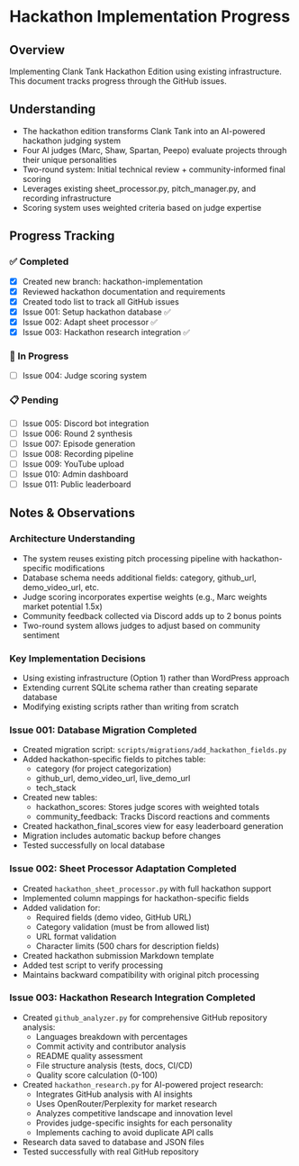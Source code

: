 # Hackathon Implementation Progress

## Overview
Implementing Clank Tank Hackathon Edition using existing infrastructure. This document tracks progress through the GitHub issues.

## Understanding
- The hackathon edition transforms Clank Tank into an AI-powered hackathon judging system
- Four AI judges (Marc, Shaw, Spartan, Peepo) evaluate projects through their unique personalities
- Two-round system: Initial technical review + community-informed final scoring
- Leverages existing sheet_processor.py, pitch_manager.py, and recording infrastructure
- Scoring system uses weighted criteria based on judge expertise

## Progress Tracking

### ✅ Completed
- [x] Created new branch: hackathon-implementation
- [x] Reviewed hackathon documentation and requirements
- [x] Created todo list to track all GitHub issues
- [x] Issue 001: Setup hackathon database ✅
- [x] Issue 002: Adapt sheet processor ✅
- [x] Issue 003: Hackathon research integration ✅

### 🔄 In Progress
- [ ] Issue 004: Judge scoring system

### 📋 Pending
- [ ] Issue 005: Discord bot integration
- [ ] Issue 006: Round 2 synthesis
- [ ] Issue 007: Episode generation
- [ ] Issue 008: Recording pipeline
- [ ] Issue 009: YouTube upload
- [ ] Issue 010: Admin dashboard
- [ ] Issue 011: Public leaderboard

## Notes & Observations

### Architecture Understanding
- The system reuses existing pitch processing pipeline with hackathon-specific modifications
- Database schema needs additional fields: category, github_url, demo_video_url, etc.
- Judge scoring incorporates expertise weights (e.g., Marc weights market potential 1.5x)
- Community feedback collected via Discord adds up to 2 bonus points
- Two-round system allows judges to adjust based on community sentiment

### Key Implementation Decisions
- Using existing infrastructure (Option 1) rather than WordPress approach
- Extending current SQLite schema rather than creating separate database
- Modifying existing scripts rather than writing from scratch

### Issue 001: Database Migration Completed
- Created migration script: `scripts/migrations/add_hackathon_fields.py`
- Added hackathon-specific fields to pitches table:
  - category (for project categorization)
  - github_url, demo_video_url, live_demo_url
  - tech_stack
- Created new tables:
  - hackathon_scores: Stores judge scores with weighted totals
  - community_feedback: Tracks Discord reactions and comments
- Created hackathon_final_scores view for easy leaderboard generation
- Migration includes automatic backup before changes
- Tested successfully on local database

### Issue 002: Sheet Processor Adaptation Completed
- Created `hackathon_sheet_processor.py` with full hackathon support
- Implemented column mappings for hackathon-specific fields
- Added validation for:
  - Required fields (demo video, GitHub URL)
  - Category validation (must be from allowed list)
  - URL format validation
  - Character limits (500 chars for description fields)
- Created hackathon submission Markdown template
- Added test script to verify processing
- Maintains backward compatibility with original pitch processing

### Issue 003: Hackathon Research Integration Completed
- Created `github_analyzer.py` for comprehensive GitHub repository analysis:
  - Languages breakdown with percentages
  - Commit activity and contributor analysis
  - README quality assessment
  - File structure analysis (tests, docs, CI/CD)
  - Quality score calculation (0-100)
- Created `hackathon_research.py` for AI-powered project research:
  - Integrates GitHub analysis with AI insights
  - Uses OpenRouter/Perplexity for market research
  - Analyzes competitive landscape and innovation level
  - Provides judge-specific insights for each personality
  - Implements caching to avoid duplicate API calls
- Research data saved to database and JSON files
- Tested successfully with real GitHub repository